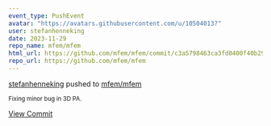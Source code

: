 ```yaml
---
event_type: PushEvent
avatar: "https://avatars.githubusercontent.com/u/10504013?"
user: stefanhenneking
date: 2023-11-29
repo_name: mfem/mfem
html_url: https://github.com/mfem/mfem/commit/c3a5798463ca3fd0400f40b2994a720ae95f5655
repo_url: https://github.com/mfem/mfem
---
```


<a href='https://github.com/stefanhenneking' target='_blank'>stefanhenneking</a> pushed to <a href='https://github.com/mfem/mfem' target='_blank'>mfem/mfem</a>

<small>Fixing minor bug in 3D PA.</small>

<a href='https://github.com/mfem/mfem/commit/c3a5798463ca3fd0400f40b2994a720ae95f5655' target='_blank'>View Commit</a>